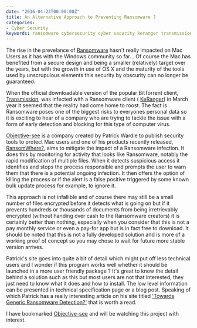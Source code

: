 ```yaml
---
date: "2016-04-23T00:00:00Z"
title: An Alternative Approach to Preventing Ransomware ?
categories:
- Cyber Security
keywords: ransomware cybersecurity cyber security keranger transmission bittorrent 
---
```


The rise in the prevelance of 
[Ransomware](https://en.wikipedia.org/wiki/Ransomware) hasn't really impacted on Mac Users as it has with the Windows community so far... 
Of course the Mac has benefited from a secure design and being a smaller (relatively) target over the years, but with the growth in use of OS X and the maturity of the tools used by unscrupulous elements this security by obscurity can no longer be guaranteed.

When the official downloadable version of the popular BitTorrent client, 
[Transmission](https://www.transmissionbt.com), was infected with a Ransomware client (
[KeRanger](https://en.wikipedia.org/wiki/KeRanger)) in March year it seemed that the reality had come home to roost. The fact is Ransomware poses one of the biggest risks to everyones personal data so it is exciting to hear of a company who are trying to tackle the issue with a form of early detection and blocking for this type of computer virus.

[Objective-see](https://objective-see.com/) is a company created by Patrick Wardle to publish security tools to protect Mac users and one of his products recently released, 
[RansomWhere?](https://objective-see.com/products/ransomwhere.html), aims to mitigate the impact of a Ransomware infection. It does this by monitoring for activity that looks like Ransomware, notably the rapid modification of multiple files. When it detects suspicious access it identifies and stops the process responsible and prompts the user to warn them that there is a potential ongoing infection. It then offers the option of killing the process or if the alert is a false positive triggered by some known bulk update process for example, to ignore it.

This approach is not infallible and of course there may still be a small number of files encrypted before it detects what is going on but if it prevents hundreds or thousands of documents from being irretrievably encrypted (without handing over cash to the Ransomware creators) it is certainly better than nothing, especially when you consider that this is not a pay monthly service or even a pay-for app but is in fact free to download. It should be noted that this is not a fully developed solution and is more of a working proof of concept so you may chose to wait for future more stable version arrives.

Patrick's site goes into quite a bit of detail which might put off less technical users and I wonder if this program works well whether it should be launched in a more user friendly package ? It's great to know the detail behind a solution such as this but most users are not that interested, they just need to know what it does and how to install. The low level information can be presented in technical specification page or a blog post. Speaking of which Patrick has a really interesting article on his site titled 
['Towards Generic Ransomware Detection?'](https://objective-see.com/blog/blog_0x0F.html) that is worth a read.

I have bookmarked 
[Objective-see](https://objective-see.com/) and will be watching this project with interest.